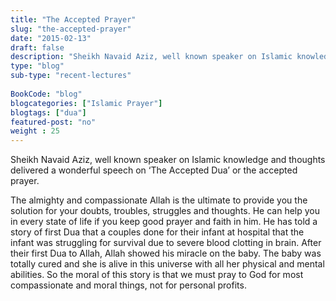 ```yaml
--- 
title: "The Accepted Prayer" 
slug: "the-accepted-prayer"
date: "2015-02-13" 
draft: false 
description: "Sheikh Navaid Aziz, well known speaker on Islamic knowledge and thoughts delivered a wonderful speech on ‘The Accepted Dua’ or the accepted prayer." 
type: "blog"
sub-type: "recent-lectures" 
 
BookCode: "blog"
blogcategories: ["Islamic Prayer"]
blogtags: ["dua"]
featured-post: "no"
weight : 25 
---  
```

Sheikh Navaid Aziz, well known speaker on Islamic knowledge and thoughts delivered a wonderful speech on ‘The Accepted Dua’ or the accepted prayer.

The almighty and compassionate Allah is the ultimate to provide you the solution for your doubts, troubles, struggles and thoughts. He can help you in every state of life if you keep good prayer and faith in him. He has told a story of first Dua that a couples done for their infant at hospital that the infant was struggling for survival due to severe blood clotting in brain. After their first Dua to Allah, Allah showed his miracle on the baby. The baby was totally cured and she is alive in this universe with all her physical and mental abilities. So the moral of this story is that we must pray to God for most compassionate and moral things, not for personal profits.

